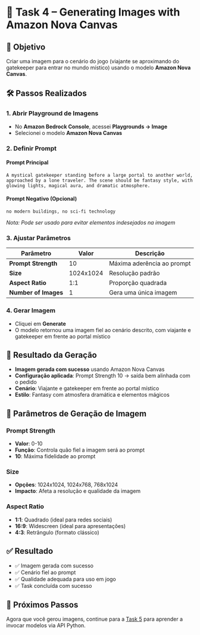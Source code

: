 # 📌 Task 4 – Generating Images with Amazon Nova Canvas

## 🎯 Objetivo

Criar uma imagem para o cenário do jogo (viajante se aproximando do gatekeeper para entrar no mundo místico) usando o modelo **Amazon Nova Canvas**.

## 🛠️ Passos Realizados

### 1. Abrir Playground de Imagens
- No **Amazon Bedrock Console**, acessei **Playgrounds → Image**
- Selecionei o modelo **Amazon Nova Canvas**

### 2. Definir Prompt

#### Prompt Principal
```
A mystical gatekeeper standing before a large portal to another world, approached by a lone traveler. The scene should be fantasy style, with glowing lights, magical aura, and dramatic atmosphere.
```

#### Prompt Negativo (Opcional)
```
no modern buildings, no sci-fi technology
```
*Nota: Pode ser usado para evitar elementos indesejados na imagem*

### 3. Ajustar Parâmetros

| Parâmetro | Valor | Descrição |
|-----------|-------|-----------|
| **Prompt Strength** | 10 | Máxima aderência ao prompt |
| **Size** | 1024x1024 | Resolução padrão |
| **Aspect Ratio** | 1:1 | Proporção quadrada |
| **Number of Images** | 1 | Gera uma única imagem |

### 4. Gerar Imagem
- Cliquei em **Generate**
- O modelo retornou uma imagem fiel ao cenário descrito, com viajante e gatekeeper em frente ao portal místico

## 🎨 Resultado da Geração

- **Imagem gerada com sucesso** usando Amazon Nova Canvas
- **Configuração aplicada**: Prompt Strength 10 → saída bem alinhada com o pedido
- **Cenário**: Viajante e gatekeeper em frente ao portal místico
- **Estilo**: Fantasy com atmosfera dramática e elementos mágicos

## 🔧 Parâmetros de Geração de Imagem

### Prompt Strength
- **Valor**: 0-10
- **Função**: Controla quão fiel a imagem será ao prompt
- **10**: Máxima fidelidade ao prompt

### Size
- **Opções**: 1024x1024, 1024x768, 768x1024
- **Impacto**: Afeta a resolução e qualidade da imagem

### Aspect Ratio
- **1:1**: Quadrado (ideal para redes sociais)
- **16:9**: Widescreen (ideal para apresentações)
- **4:3**: Retrângulo (formato clássico)

## ✅ Resultado

- ✅ Imagem gerada com sucesso
- ✅ Cenário fiel ao prompt
- ✅ Qualidade adequada para uso em jogo
- ✅ Task concluída com sucesso

## 🔗 Próximos Passos

Agora que você gerou imagens, continue para a [Task 5](./task5.md) para aprender a invocar modelos via API Python.